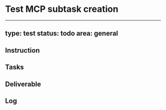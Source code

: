 # Test MCP subtask creation

---
type: test
status: todo
area: general
---


## Instruction

## Tasks

## Deliverable

## Log
